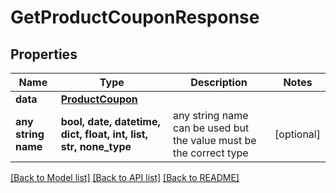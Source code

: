 # GetProductCouponResponse


## Properties
Name | Type | Description | Notes
------------ | ------------- | ------------- | -------------
**data** | [**ProductCoupon**](ProductCoupon.md) |  | 
**any string name** | **bool, date, datetime, dict, float, int, list, str, none_type** | any string name can be used but the value must be the correct type | [optional]

[[Back to Model list]](../README.md#documentation-for-models) [[Back to API list]](../README.md#documentation-for-api-endpoints) [[Back to README]](../README.md)



